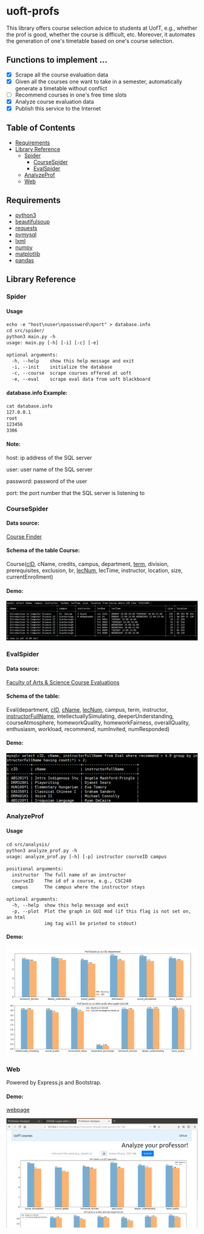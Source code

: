 # uoft-profs

This library offers course selection advice to students at UofT, e.g., whether the prof is good, whether the course is difficult, etc. Moreover, it automates the generation of one's timetable based on one's course selection.

## Functions to implement ...
  - [x] Scrape all the course evaluation data
  - [x] Given all the courses one want to take in a semester, automatically generate a timetable without conflict
  - [ ] Recommend courses in one's free time slots
  - [x] Analyze course evaluation data
  - [x] Publish this service to the Internet

## Table of Contents
- [Requirements](#requirements)
- [Library Reference](#library-reference)
	- [Spider](#spider)
		- [CourseSpider](#coursespider)
		- [EvalSpider](#evalspider)
	- [AnalyzeProf](#analyzeprof)
	- [Web](#web)

## Requirements
 - [python3](https://www.python.org/downloads/release/python-352/)
 - [beautifulsoup](https://www.crummy.com/software/BeautifulSoup/bs4/doc/#installing-beautiful-soup)
 - [requests](http://docs.python-requests.org/en/master/user/install/)
 - [pymysql](https://github.com/PyMySQL/PyMySQL)
 - [lxml](http://lxml.de/index.html#download)
 - [numpy](https://www.scipy.org/scipylib/download.html)
 - [matplotlib](https://matplotlib.org/users/installing.html)
 - [pandas](https://pandas.pydata.org/getpandas.html)

## Library Reference

### Spider

#### Usage
```shell
echo -e "host\nuser\npasssword\nport" > database.info
cd src/spider/
python3 main.py -h
usage: main.py [-h] [-i] [-c] [-e]

optional arguments:
  -h, --help    show this help message and exit
  -i, --init    initialize the database
  -c, --course  scrape courses offered at uoft
  -e, --eval    scrape eval data from uoft blackboard
```

#### database.info Example:
```shell
cat database.info
127.0.0.1
root
123456
3306
```

#### Note:
host: ip address of the SQL server

user: user name of the SQL server

password: password of the user 

port: the port number that the SQL server is listening to

### CourseSpider

#### Data source:
[Course Finder](http://coursefinder.utoronto.ca)

#### Schema of the table Course:
Course(<u>cID</u>, cName, credits, campus, department, <u>term</u>, division, prerequisites, exclusion, br, <u>lecNum</u>, lecTime, instructor, location, size, currentEnrollment)

#### Demo:
![courseTable](https://github.com/Walden-Shen/uoft-courses/blob/master/examples/images/course_table_example.png?raw=true)

### EvalSpider

#### Data source:
[Faculty of Arts & Science Course Evaluations](https://course-evals.utoronto.ca/BPI/fbview.aspx?blockid=seipDRPeug8Eu)

#### Schema of the table:
Eval(department, <u>cID</u>, <u>cName</u>, <u>lecNum</u>, campus, term, instructor, <u>instructorFullName</u>, intellectuallySimulating, deeperUnderstanding, courseAtmosphere, homeworkQuality, homeworkFairness, overallQuality, enthusiasm, workload, recommend, numInvited, numResponded)

#### Demo:
![evalTable](https://github.com/Walden-Shen/uoft-courses/blob/master/examples/images/eval_table_example.png?raw=true)

### AnalyzeProf

#### Usage

```shell
cd src/analysis/
python3 analyze_prof.py -h
usage: analyze_prof.py [-h] [-p] instructor courseID campus

positional arguments:
  instructor  The full name of an instructor
  courseID    The id of a course, e.g., CSC240
  campus	  The campus where the instructor stays

optional arguments:
  -h, --help  show this help message and exit
  -p, --plot  Plot the graph in GUI mod (if this flag is not set on, an html 
		      img tag will be printed to stdout)
```
#### Demo:

![profAnalyze](https://github.com/Walden-Shen/uoft-courses/blob/master/examples/images/prof_analyze_example.png?raw=true)

### Web

Powered by Express.js and Bootstrap.

#### Demo:

[webpage](http://uoftprofs.com)

![webAnalysis](https://github.com/Walden-Shen/uoft-courses/blob/master/examples/images/web_analysis_example.png?raw=true)
